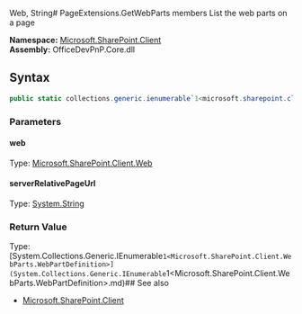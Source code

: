 Web, String# PageExtensions.GetWebParts members
List the web parts on a page  

**Namespace:** [Microsoft.SharePoint.Client](Microsoft.SharePoint.Client.md)  
**Assembly:** OfficeDevPnP.Core.dll  
## Syntax
```C#
public static collections.generic.ienumerable`1<microsoft.sharepoint.client.webparts.webpartdefinition> GetWebParts(Web, String)
```
### Parameters
#### web
Type: [Microsoft.SharePoint.Client.Web](Microsoft.SharePoint.Client.Web.md) 
#### 
#### serverRelativePageUrl
Type: [System.String](System.String.md) 
#### 
### Return Value
Type: [System.Collections.Generic.IEnumerable`1<Microsoft.SharePoint.Client.WebParts.WebPartDefinition>](System.Collections.Generic.IEnumerable`1<Microsoft.SharePoint.Client.WebParts.WebPartDefinition>.md)## See also
- [Microsoft.SharePoint.Client](Microsoft.SharePoint.Client.md)
